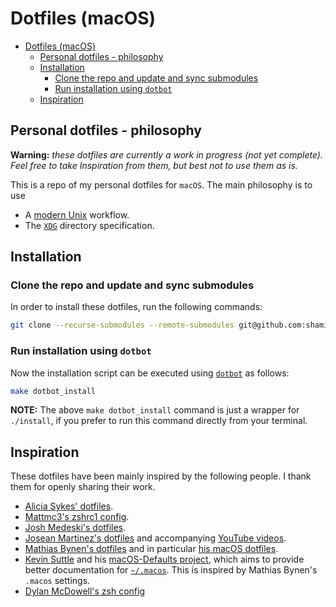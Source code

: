 # Dotfiles (macOS)

- [Dotfiles (macOS)](#dotfiles-macos)
  - [Personal dotfiles - philosophy](#personal-dotfiles---philosophy)
  - [Installation](#installation)
    - [Clone the repo and update and sync submodules](#clone-the-repo-and-update-and-sync-submodules)
    - [Run installation using `dotbot`](#run-installation-using-dotbot)
  - [Inspiration](#inspiration)
  
## Personal dotfiles - philosophy

**Warning:** _these dotfiles are currently a work in progress (not yet complete).
Feel free to take Inspiration from them, but best not to use them as is._

This is a repo of my personal dotfiles for `macOS`. The main philosophy is to
use

- A [modern Unix](https://github.com/ibraheemdev/modern-unix) workflow.
- The [`XDG`](https://wiki.archlinux.org/title/XDG_user_directories) directory specification.

## Installation

### Clone the repo and update and sync submodules

In order to install these dotfiles, run the following commands:

```bash
git clone --recurse-submodules --remote-submodules git@github.com:shamindras/dotfiles.git
```

### Run installation using `dotbot`

Now the installation script can be executed using
[`dotbot`](https://github.com/anishathalye/dotbot) as follows:

```bash
make dotbot_install
```

**NOTE:** The above `make dotbot_install` command is just a wrapper for
`./install`, if you prefer to run this command directly from your terminal.

## Inspiration

These dotfiles have been mainly inspired by the following people. I thank them
for openly sharing their work.

- [Alicia Sykes' dotfiles](https://github.com/Lissy93/dotfiles).
- [Mattmc3's zshrc1 config](https://github.com/mattmc3/zshrc1/tree/main).
- [Josh Medeski's dotfiles](https://github.com/joshmedeski/dotfiles/tree/15576d333a884b4fb867a24f121162e4f4293a86).
- [Josean Martinez's dotfiles](https://github.com/joshmedeski/dotfiles/tree/15576d333a884b4fb867a24f121162e4f4293a86)
  and accompanying [YouTube videos](https://www.youtube.com/watch?v=U-omALWIBos&ab_channel=JoseanMartinez).
- [Mathias Bynen's dotfiles](https://github.com/mathiasbynens/dotfiles/blob/master/.macos)
  and in particular [his macOS dotfiles](https://mths.be/macos).
- [Kevin Suttle](http://kevinsuttle.com/) and his [macOS-Defaults project](https://github.com/kevinSuttle/macOS-Defaults),
  which aims to provide better documentation for [`~/.macos`](https://mths.be/macos). This is inspired by Mathias Bynen's `.macos` settings.
- [Dylan McDowell's zsh config](https://github.com/dylanjm/teton/blob/2eb03539fe2c9489ed6b5ade4ee4ee44d8c6f421/config/shells/zsh/zshenv.zsh)
